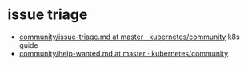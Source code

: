 #  issue triage

- [community/issue-triage.md at master · kubernetes/community](https://github.com/kubernetes/community/blob/master/contributors/guide/issue-triage.md)  k8s guide
- [community/help-wanted.md at master · kubernetes/community](https://github.com/kubernetes/community/blob/master/contributors/guide/help-wanted.md#overview)